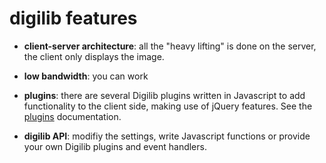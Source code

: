 # digilib features

* **client-server architecture**: all the "heavy lifting" is done on the 
  server, the client only displays the image.
  
* **low bandwidth**: you can work 

* **plugins**: there are several Digilib plugins written in Javascript to add functionality to the client side, making use of jQuery features. See the [plugins](plugins.html) documentation.

* **digilib API**: modifiy the settings, write Javascript functions or provide your own Digilib plugins and event handlers.